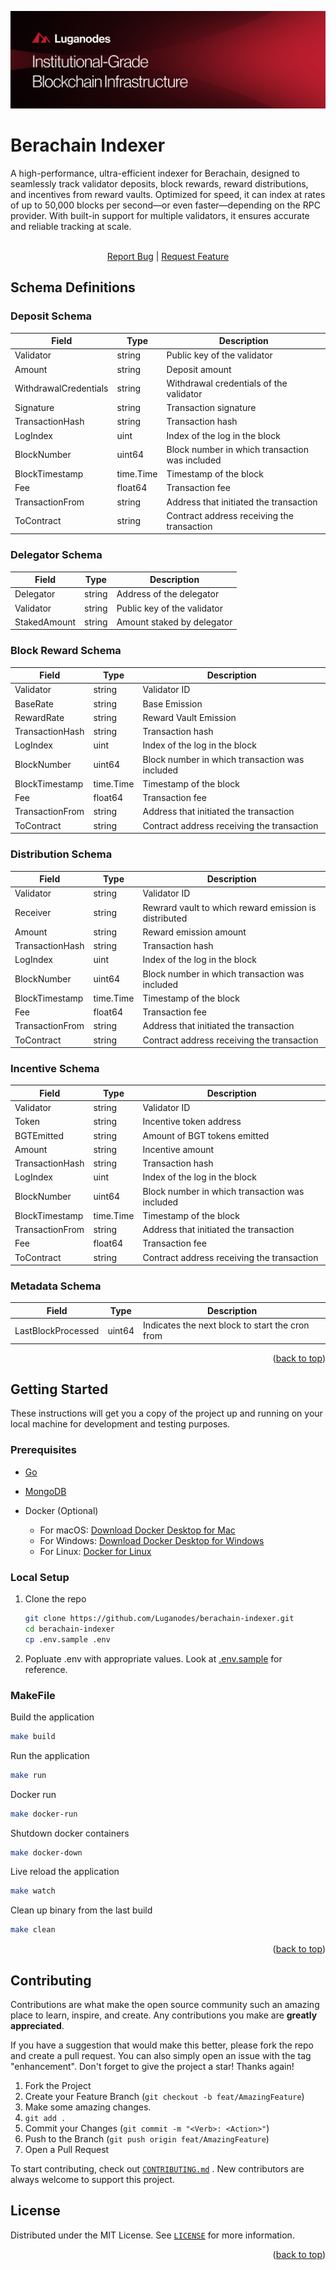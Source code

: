<a name="readme-top"></a>
[![Banner](./imgs/banner.png)](https://github.com/Luganodes/Solana-Indexer)

# Berachain Indexer

A high-performance, ultra-efficient indexer for Berachain, designed to seamlessly track validator deposits, block rewards, reward distributions, and incentives from reward vaults. Optimized for speed, it can index at rates of up to 50,000 blocks per second—or even faster—depending on the RPC provider. With built-in support for multiple validators, it ensures accurate and reliable tracking at scale.

<br />
<div align="center">
    <a href="https://github.com/Luganodes/berachain-indexer/issues">Report Bug</a>
    |
    <a href="https://github.com/Luganodes/berachain-indexer/issues">Request Feature</a>
</div>

## Schema Definitions

### Deposit Schema

| Field                 | Type      | Description                                    |
| --------------------- | --------- | ---------------------------------------------- |
| Validator             | string    | Public key of the validator                    |
| Amount                | string    | Deposit amount                                 |
| WithdrawalCredentials | string    | Withdrawal credentials of the validator        |
| Signature             | string    | Transaction signature                          |
| TransactionHash       | string    | Transaction hash                               |
| LogIndex              | uint      | Index of the log in the block                  |
| BlockNumber           | uint64    | Block number in which transaction was included |
| BlockTimestamp        | time.Time | Timestamp of the block                         |
| Fee                   | float64   | Transaction fee                                |
| TransactionFrom       | string    | Address that initiated the transaction         |
| ToContract            | string    | Contract address receiving the transaction     |

### Delegator Schema

| Field        | Type   | Description                 |
| ------------ | ------ | --------------------------- |
| Delegator    | string | Address of the delegator    |
| Validator    | string | Public key of the validator |
| StakedAmount | string | Amount staked by delegator  |

### Block Reward Schema

| Field           | Type      | Description                                    |
| --------------- | --------- | ---------------------------------------------- |
| Validator       | string    | Validator ID                                   |
| BaseRate        | string    | Base Emission                                  |
| RewardRate      | string    | Reward Vault Emission                          |
| TransactionHash | string    | Transaction hash                               |
| LogIndex        | uint      | Index of the log in the block                  |
| BlockNumber     | uint64    | Block number in which transaction was included |
| BlockTimestamp  | time.Time | Timestamp of the block                         |
| Fee             | float64   | Transaction fee                                |
| TransactionFrom | string    | Address that initiated the transaction         |
| ToContract      | string    | Contract address receiving the transaction     |

### Distribution Schema

| Field           | Type      | Description                                           |
| --------------- | --------- | ----------------------------------------------------- |
| Validator       | string    | Validator ID                                          |
| Receiver        | string    | Rewrard vault to which reward emission is distributed |
| Amount          | string    | Reward emission amount                                |
| TransactionHash | string    | Transaction hash                                      |
| LogIndex        | uint      | Index of the log in the block                         |
| BlockNumber     | uint64    | Block number in which transaction was included        |
| BlockTimestamp  | time.Time | Timestamp of the block                                |
| Fee             | float64   | Transaction fee                                       |
| TransactionFrom | string    | Address that initiated the transaction                |
| ToContract      | string    | Contract address receiving the transaction            |

### Incentive Schema

| Field           | Type      | Description                                    |
| --------------- | --------- | ---------------------------------------------- |
| Validator       | string    | Validator ID                                   |
| Token           | string    | Incentive token address                        |
| BGTEmitted      | string    | Amount of BGT tokens emitted                   |
| Amount          | string    | Incentive amount                               |
| TransactionHash | string    | Transaction hash                               |
| LogIndex        | uint      | Index of the log in the block                  |
| BlockNumber     | uint64    | Block number in which transaction was included |
| BlockTimestamp  | time.Time | Timestamp of the block                         |
| TransactionFrom | string    | Address that initiated the transaction         |
| Fee             | float64   | Transaction fee                                |
| ToContract      | string    | Contract address receiving the transaction     |

### Metadata Schema

| Field              | Type   | Description                                     |
| ------------------ | ------ | ----------------------------------------------- |
| LastBlockProcessed | uint64 | Indicates the next block to start the cron from |

<p align="right">(<a href="#readme-top">back to top</a>)</p>

## Getting Started

These instructions will get you a copy of the project up and running on your local machine for development and testing purposes.

### Prerequisites

- [Go](https://go.dev/doc/install)

- [MongoDB](https://www.mongodb.com/docs/manual/installation/)

- Docker (Optional)
  - For macOS: [Download Docker Desktop for Mac](https://docs.docker.com/desktop/mac/install/)
  - For Windows: [Download Docker Desktop for Windows](https://docs.docker.com/desktop/windows/install/)
  - For Linux: [Docker for Linux](https://docs.docker.com/engine/install/)

### Local Setup

1. Clone the repo

   ```sh
   git clone https://github.com/Luganodes/berachain-indexer.git
   cd berachain-indexer
   cp .env.sample .env
   ```

2. Popluate .env with appropriate values. Look at [.env.sample](./.env.sample) for reference.

### MakeFile

Build the application

```bash
make build
```

Run the application

```bash
make run
```

Docker run

```bash
make docker-run
```

Shutdown docker containers

```bash
make docker-down
```

Live reload the application

```bash
make watch
```

Clean up binary from the last build

```bash
make clean
```

<p align="right">(<a href="#readme-top">back to top</a>)</p>

## Contributing

Contributions are what make the open source community such an amazing place to learn, inspire, and create. Any contributions you make are **greatly appreciated**.

If you have a suggestion that would make this better, please fork the repo and create a pull request. You can also simply open an issue with the tag "enhancement".
Don't forget to give the project a star! Thanks again!

1. Fork the Project
2. Create your Feature Branch (`git checkout -b feat/AmazingFeature`)
3. Make some amazing changes.
4. `git add .`
5. Commit your Changes (`git commit -m "<Verb>: <Action>"`)
6. Push to the Branch (`git push origin feat/AmazingFeature`)
7. Open a Pull Request

To start contributing, check out [`CONTRIBUTING.md`](./CONTRIBUTING.md) . New contributors are always welcome to support this project.

## License

Distributed under the MIT License. See [`LICENSE`](./LICENSE) for more information.

<p align="right">(<a href="#readme-top">back to top</a>)</p>
